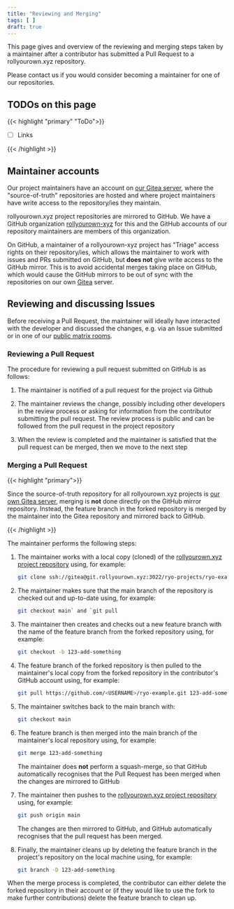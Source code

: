 ```yaml
---
title: "Reviewing and Merging"
tags: [ ]
draft: true
---
```


This page gives and overview of the reviewing and merging steps taken by a maintainer after a contributor has submitted a Pull Request to a rollyourown.xyz repository.

Please contact us if you would consider becoming a maintainer for one of our repositories.

<!--more-->

## TODOs on this page

{{< highlight "primary" "ToDo">}}

- [ ] Links

{{< /highlight >}}

## Maintainer accounts

Our project maintainers have an account on [our Gitea server](https://git.rollyourown.xyz), where the "source-of-truth" repositories are hosted and where project maintainers have write access to the repository/ies they maintain.

rollyourown.xyz project repositories are mirrored to GitHub. We have a GitHub organization [rollyourown-xyz](https://github.com/rollyourown-xyz) for this and the GitHub accounts of our repository maintainers are members of this organization.

On GitHub, a maintainer of a rollyourown-xyz project has "Triage" access rights on their repository/ies, which allows the maintainer to work with issues and PRs submitted on GitHub, but **does not** give write access to the GitHub mirror. This is to avoid accidental merges taking place on GitHub, which would cause the GitHub mirrors to be out of sync with the repositories on our own [Gitea](https://gitea.io/) server.

## Reviewing and discussing Issues

Before receiving a Pull Request, the maintainer will ideally have interacted with the developer and discussed the changes, e.g. via an Issue submitted or in one of our [public matrix rooms](https://rollyourown.xyz/about/public_matrix_rooms).

### Reviewing a Pull Request

The procedure for reviewing a pull request submitted on GitHub is as follows:

1. The maintainer is notified of a pull request for the project via Github

2. The maintainer reviews the change, possibly including other developers in the review process or asking for information from the contributor submitting the pull request. The review process is public and can be followed from the pull request in the project repository

3. When the review is completed and the maintainer is satisfied that the pull request can be merged, then we move to the next step

### Merging a Pull Request

{{< highlight "primary">}}

Since the source-of-truth repository for all rollyourown.xyz projects is [our own Gitea server](https://git.rollyourown.xyz), merging is **not** done directly on the GitHub mirror repository. Instead, the feature branch in the forked repository is merged by the maintainer into the Gitea repository and mirrored back to GitHub.

{{< /highlight >}}

The maintainer performs the following steps:

1. The maintainer works with a local copy (cloned) of the [rollyourown.xyz project repository](https://git.rollyourown.xyz) using, for example:

    ```bash
    git clone ssh://gitea@git.rollyourown.xyz:3022/ryo-projects/ryo-example.git
    ```

2. The maintainer makes sure that the main branch of the repository is checked out and up-to-date using, for example:

    ```bash
    git checkout main` and `git pull
    ```

3. The maintainer then creates and checks out a new feature branch with the name of the feature branch from the forked repository using, for example:

    ```bash
    git checkout -b 123-add-something
    ```

4. The feature branch of the forked repository is then pulled to the maintainer's local copy from the forked repository in the contributor's GitHub account using, for example:

    ```bash
    git pull https://github.com/<USERNAME>/ryo-example.git 123-add-something
    ```

5. The maintainer switches back to the main branch with:

    ```bash
    git checkout main
    ```

6. The feature branch is then merged into the main branch of the maintainer's local repository using, for example:

    ```bash
    git merge 123-add-something
    ```

    The maintainer does **not** perform a squash-merge, so that GitHub automatically recognises that the Pull Request has been merged when the changes are mirrored to GitHub

7. The maintainer then pushes to the [rollyourown.xyz project repository](https://git.rollyourown.xyz) using, for example:

    ```bash
    git push origin main
    ```

    The changes are then mirrored to GitHub, and GitHub automatically recognises that the pull request has been merged.

8. Finally, the maintainer cleans up by deleting the feature branch in the project's repository on the local machine using, for example:

    ```bash
    git branch -D 123-add-something
    ```

When the merge process is completed, the contributor can either delete the forked repository in their account or (if they would like to use the fork to make further contributions) delete the feature branch to clean up.
